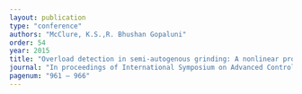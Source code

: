 ```yaml
---
layout: publication
type: "conference"
authors: "McClure, K.S.,R. Bhushan Gopaluni"
order: 54
year: 2015
title: "Overload detection in semi-autogenous grinding: A nonlinear process monitoring approach"
journal: "In proceedings of International Symposium on Advanced Control of Chemical Processes (ADCHEM), Whistler, Canada"
pagenum: "961 – 966"
---
```

